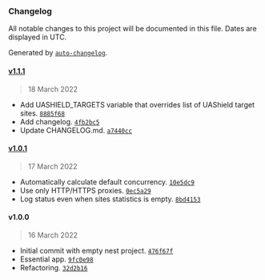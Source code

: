 ### Changelog

All notable changes to this project will be documented in this file. Dates are displayed in UTC.

Generated by [`auto-changelog`](https://github.com/CookPete/auto-changelog).

#### [v1.1.1](https://github.com/alexander-danilenko/ua-loadtest/compare/v1.0.1...v1.1.1)

> 18 March 2022

- Add UASHIELD_TARGETS variable that overrides list of UAShield target sites. [`8885f68`](https://github.com/alexander-danilenko/ua-loadtest/commit/8885f68bece07e18b681d59cb18f570ba57f5f35)
- Add changelog. [`4fb2bc5`](https://github.com/alexander-danilenko/ua-loadtest/commit/4fb2bc5d600edb76d195d5223cc3de918f4b9706)
- Update CHANGELOG.md. [`a7440cc`](https://github.com/alexander-danilenko/ua-loadtest/commit/a7440cc87337a2a30efbd4e15fb12fc82b6ee1e4)

#### [v1.0.1](https://github.com/alexander-danilenko/ua-loadtest/compare/v1.0.0...v1.0.1)

> 17 March 2022

- Automatically calculate default concurrency. [`10e5dc9`](https://github.com/alexander-danilenko/ua-loadtest/commit/10e5dc9059be52d9d8d310125916e43bb9fd6f57)
- Use only HTTP/HTTPS proxies. [`0ec5a29`](https://github.com/alexander-danilenko/ua-loadtest/commit/0ec5a290d3eddc5174421ba0b13ba9d190930abf)
- Log status even when sites statistics is empty. [`8bd4153`](https://github.com/alexander-danilenko/ua-loadtest/commit/8bd4153ba942443e4aeb1abdc8a0aa246aa44e03)

#### v1.0.0

> 16 March 2022

- Initial commit with empty nest project. [`476f67f`](https://github.com/alexander-danilenko/ua-loadtest/commit/476f67fc8d3195530779a26ddd6dda5509d94962)
- Essential app. [`9fc0e98`](https://github.com/alexander-danilenko/ua-loadtest/commit/9fc0e985ce4e0f02647b36e3d52f6700f63c0c0f)
- Refactoring. [`32d2b16`](https://github.com/alexander-danilenko/ua-loadtest/commit/32d2b162ede20cc2c73210a39a5a83e497ecf74a)
